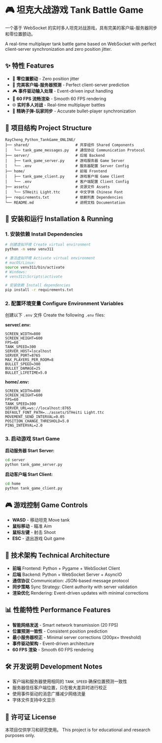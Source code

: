# 🎮 坦克大战游戏 Tank Battle Game

一个基于 WebSocket 的实时多人坦克对战游戏，具有完美的客户端-服务器同步和零位置颤动。

A real-time multiplayer tank battle game based on WebSocket with perfect client-server synchronization and zero position jitter.

## ✨ 特性 Features

- 🎯 **零位置颤动** - Zero position jitter
- 🔄 **完美客户端-服务器预测** - Perfect client-server prediction
- 🎮 **事件驱动输入处理** - Event-driven input handling
- 🚀 **60 FPS 流畅渲染** - Smooth 60 FPS rendering
- 🌐 **实时多人对战** - Real-time multiplayer battles
- 🔫 **精确子弹-玩家同步** - Accurate bullet-player synchronization

## 📁 项目结构 Project Structure

```
RayCheng_Python_TankGame_ONLINE/
├── shared/                     # 共享组件 Shared Components
│   └── tank_game_messages.py   # 通信协议 Communication Protocol
├── server/                     # 后端 Backend
│   ├── tank_game_server.py     # 游戏服务器 Game Server
│   └── .env                    # 服务器配置 Server Config
├── home/                       # 前端 Frontend
│   ├── tank_game_client.py     # 游戏客户端 Game Client
│   └── .env                    # 客户端配置 Client Config
├── assets/                     # 资源文件 Assets
│   └── STHeiti Light.ttc       # 中文字体 Chinese Font
├── requirements.txt            # 依赖列表 Dependencies
└── README.md                   # 说明文档 Documentation
```

## 🚀 安装和运行 Installation & Running

### 1. 安装依赖 Install Dependencies

```bash
# 创建虚拟环境 Create virtual environment
python -m venv venv311

# 激活虚拟环境 Activate virtual environment
# macOS/Linux:
source venv311/bin/activate
# Windows:
# venv311\Scripts\activate

# 安装依赖 Install dependencies
pip install -r requirements.txt
```

### 2. 配置环境变量 Configure Environment Variables

创建以下 `.env` 文件 Create the following `.env` files:

**server/.env:**
```env
SCREEN_WIDTH=800
SCREEN_HEIGHT=600
FPS=60
TANK_SPEED=300
SERVER_HOST=localhost
SERVER_PORT=8765
MAX_PLAYERS_PER_ROOM=8
BULLET_SPEED=300
BULLET_DAMAGE=25
BULLET_LIFETIME=5.0
```

**home/.env:**
```env
SCREEN_WIDTH=800
SCREEN_HEIGHT=600
FPS=60
TANK_SPEED=300
SERVER_URL=ws://localhost:8765
DEFAULT_FONT_PATH=../assets/STHeiti Light.ttc
MOVEMENT_SEND_INTERVAL=0.05
POSITION_CHANGE_THRESHOLD=5.0
PING_INTERVAL=2.0
```

### 3. 启动游戏 Start Game

**启动服务器 Start Server:**
```bash
cd server
python tank_game_server.py
```

**启动客户端 Start Client:**
```bash
cd home
python tank_game_client.py
```

## 🎮 游戏控制 Game Controls

- **WASD** - 移动坦克 Move tank
- **鼠标移动** - 瞄准 Aim
- **鼠标左键** - 射击 Shoot
- **ESC** - 退出游戏 Quit game

## 🔧 技术架构 Technical Architecture

- **前端** Frontend: Python + Pygame + WebSocket Client
- **后端** Backend: Python + WebSocket Server + AsyncIO
- **通信协议** Communication: JSON-based message protocol
- **同步策略** Sync Strategy: Client authority with server validation
- **渲染优化** Rendering: Event-driven updates with minimal corrections

## 📊 性能特性 Performance Features

- **智能网络发送** - Smart network transmission (20 FPS)
- **位置预测一致性** - Consistent position prediction
- **最小服务器校正** - Minimal server corrections (200px+ threshold)
- **事件驱动架构** - Event-driven architecture
- **60 FPS 渲染** - Smooth 60 FPS rendering

## 🛠️ 开发说明 Development Notes

- 客户端和服务器使用相同的 `TANK_SPEED` 确保位置预测一致性
- 服务器信任客户端位置，只在极大差异时进行校正
- 使用事件驱动的消息广播减少网络流量
- 字体文件支持中文显示

## 📝 许可证 License

本项目仅供学习和研究使用。
This project is for educational and research purposes only. 